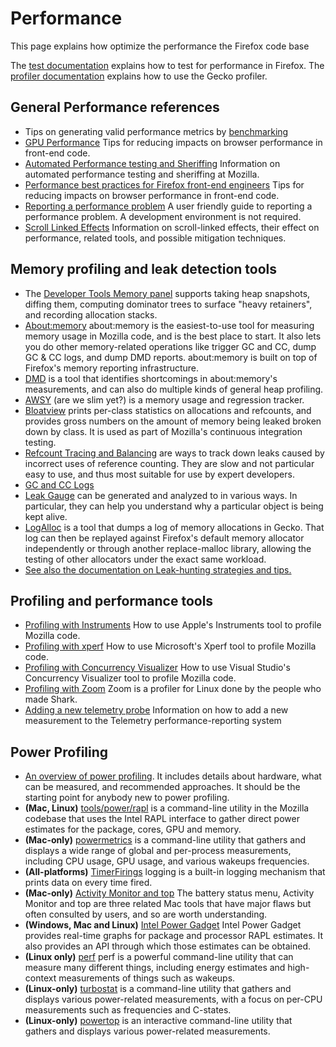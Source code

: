 # Performance

This page explains how optimize the performance the Firefox code base

The [test documentation](../../testing/perfdocs/)
explains how to test for performance in Firefox. 
The [profiler documentation](../../tools/profiler/)
explains how to use the Gecko profiler. 

## General Performance references
* Tips on generating valid performance metrics by [benchmarking](benchmarking.md)
* [GPU Performance](GPU_performance.md) Tips for reducing impacts on browser performance in front-end code.
* [Automated Performance testing and Sheriffing](automated_performance_testing_and_sheriffing.md) Information on automated performance testing and sheriffing at Mozilla.
* [Performance best practices for Firefox front-end engineers](bestpractices.md) Tips for reducing impacts on browser performance in front-end code.
* [Reporting a performance problem](reporting_a_performance_problem.md) A user friendly guide to reporting a performance problem. A development environment is not required.
* [Scroll Linked Effects](scroll-linked_effects.md) Information on scroll-linked effects, their effect on performance, related tools, and possible mitigation techniques.

## Memory profiling and leak detection tools
* The [Developer Tools Memory panel](memory/memory.md) supports taking heap snapshots, diffing them, computing dominator trees to surface "heavy retainers", and recording allocation stacks.
* [About:memory](memory/about_colon_memory.md) about:memory is the easiest-to-use tool for measuring memory usage in Mozilla code, and is the best place to start. It also lets you do other memory-related operations like trigger GC and CC, dump GC & CC logs, and dump DMD reports. about:memory is built on top of Firefox's memory reporting infrastructure.
* [DMD](memory/dmd.md) is a tool that identifies shortcomings in about:memory's measurements, and can also do multiple kinds of general heap profiling.
* [AWSY](memory/awsy.md) (are we slim yet?) is a memory usage and regression tracker.
* [Bloatview](memory/bloatview.md) prints per-class statistics on allocations and refcounts, and provides gross numbers on the amount of memory being leaked broken down by class. It is used as part of Mozilla's continuous integration testing.
* [Refcount Tracing and Balancing](memory/refcount_tracing_and_balancing.md) are ways to track down leaks caused by incorrect uses of reference counting. They are slow and not particular easy to use, and thus most suitable for use by expert developers.
* [GC and CC Logs](memory/gc_and_cc_logs.md)
* [Leak Gauge](memory/leak_gauge.md) can be generated and analyzed to in various ways. In particular, they can help you understand why a particular object is being kept alive.
* [LogAlloc](https://searchfox.org/mozilla-central/source/memory/replace/logalloc/README) is a tool that dumps a log of memory allocations in Gecko. That log can then be replayed against Firefox's default memory allocator independently or through another replace-malloc library, allowing the testing of other allocators under the exact same workload.
* [See also the documentation on Leak-hunting strategies and tips.](memory/leak_hunting_strategies_and_tips.md) 

## Profiling and performance tools

* [Profiling with Instruments](profiling_with_instruments.md) How to use Apple's Instruments tool to profile Mozilla code.
* [Profiling with xperf](profiling_with_xperf.md) How to use Microsoft's Xperf tool to profile Mozilla code.
* [Profiling with Concurrency Visualizer](profiling_with_concurrency_visualizer.md) How to use Visual Studio's Concurrency Visualizer tool to profile Mozilla code.
* [Profiling with Zoom](profiling_with_zoom.md) Zoom is a profiler for Linux done by the people who made Shark.
* [Adding a new telemetry probe](https://firefox-source-docs.mozilla.org/toolkit/components/telemetry/start/adding-a-new-probe.html) Information on how to add a new measurement to the Telemetry performance-reporting system

## Power Profiling

* [An overview of power profiling](power_profiling_overview.md). It includes details about hardware, what can be measured, and recommended approaches. It should be the starting point for anybody new to power profiling. 
* **(Mac, Linux)** [tools/power/rapl](tools_power_rapl.md) is a command-line utility in the Mozilla codebase that uses the Intel RAPL interface to gather direct power estimates for the package, cores, GPU and memory.
* **(Mac-only)** [powermetrics](powermetrics.md) is a command-line utility that gathers and displays a wide range of global and per-process measurements, including CPU usage, GPU usage, and various wakeups frequencies.
* **(All-platforms)** [TimerFirings](timerfirings_logging.md) logging is a built-in logging mechanism that prints data on every time fired.
* **(Mac-only)** [Activity Monitor and top](activity_monitor_and_top.md) The battery status menu, Activity Monitor and top are three related Mac tools that have major flaws but often consulted by users, and so are worth understanding.
* **(Windows, Mac and Linux)** [Intel Power Gadget](intel_power_gadget.md) Intel Power Gadget provides real-time graphs for package and processor RAPL estimates. It also provides an API through which those estimates can be obtained.
* **(Linux only)** [perf](perf.md) perf is a powerful command-line utility that can measure many different things, including energy estimates and high-context measurements of things such as wakeups.
* **(Linux-only)** [turbostat](turbostat.md) is a command-line utility that gathers and displays various power-related measurements, with a focus on per-CPU measurements such as frequencies and C-states.
* **(Linux-only)** [powertop](https://01.org/powertop) is an interactive command-line utility that gathers and displays various power-related measurements.
